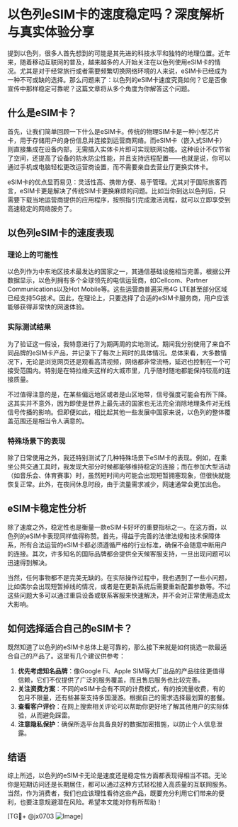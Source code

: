 # 以色列eSIM卡的速度稳定吗？深度解析与真实体验分享

提到以色列，很多人首先想到的可能是其先进的科技水平和独特的地理位置。近年来，随着移动互联网的普及，越来越多的人开始关注在以色列使用eSIM卡的情况。尤其是对于经常旅行或者需要频繁切换网络环境的人来说，eSIM卡已经成为一种不可或缺的选择。那么问题来了：以色列的eSIM卡速度究竟如何？它是否像宣传中那样稳定可靠呢？这篇文章将从多个角度为你解答这个问题。

## 什么是eSIM卡？

首先，让我们简单回顾一下什么是eSIM卡。传统的物理SIM卡是一种小型芯片卡，用于存储用户的身份信息并连接到运营商网络。而eSIM卡（嵌入式SIM卡）则直接集成在设备内部，无需插入实体卡片即可实现联网功能。这种设计不仅节省了空间，还提高了设备的防水防尘性能，并且支持远程配置——也就是说，你可以通过手机或电脑轻松更改运营商设置，而不需要亲自去营业厅更换实体卡。

eSIM卡的优点显而易见：灵活性高、携带方便、易于管理。尤其对于国际旅客而言，eSIM卡更是解决了传统SIM卡更换麻烦的问题。比如当你到达以色列后，只需要下载当地运营商提供的应用程序，按照指引完成激活流程，就可以立即享受到高速稳定的网络服务了。

## 以色列eSIM卡的速度表现

### 理论上的可能性

以色列作为中东地区技术最发达的国家之一，其通信基础设施相当完善。根据公开数据显示，以色列拥有多个全球领先的电信运营商，如Cellcom、Partner Communications以及Hot Mobile等。这些运营商普遍采用4G LTE甚至部分区域已经支持5G技术。因此，在理论上，只要选择了合适的eSIM卡服务商，用户应该能够获得非常快的网速体验。

### 实际测试结果

为了验证这一假设，我特意进行了为期两周的实地测试。期间我分别使用了来自不同品牌的eSIM卡产品，并记录下了每次上网时的具体情况。总体来看，大多数情况下，无论是浏览网页还是观看高清视频，网络都非常流畅，延迟也控制在一个可接受范围内。特别是在特拉维夫这样的大城市里，几乎随时随地都能保持较高的连接质量。

不过值得注意的是，在某些偏远地区或者是山区地带，信号强度可能会有所下降。这其实并不意外，因为即使是世界上最先进的国家也无法完全消除地理条件对无线信号传播的影响。但即便如此，相比起其他一些发展中国家来说，以色列的整体覆盖范围还是相当令人满意的。

### 特殊场景下的表现

除了日常使用之外，我还特别测试了几种特殊场景下eSIM卡的表现。例如，在乘坐公共交通工具时，我发现大部分时候都能够维持稳定的连接；而在参加大型活动（如音乐会、体育赛事）时，虽然短时间内可能会出现短暂拥塞现象，但很快就能恢复正常。此外，在夜间休息时段，由于流量需求减少，网速通常会更加出色。

## eSIM卡稳定性分析

除了速度之外，稳定性也是衡量一款eSIM卡好坏的重要指标之一。在这方面，以色列的eSIM卡表现同样值得称赞。首先，得益于完善的法律法规和技术保障体系，所有合法运营的eSIM卡都必须遵循严格的行业标准，确保不会随意中断用户的连接。其次，许多知名的国际品牌都会提供全天候客服支持，一旦出现问题可以迅速得到解决。

当然，任何事物都不是完美无缺的。在实际操作过程中，我也遇到了一些小问题，比如偶尔会出现短暂掉线的情况，或者是在更新系统后需要重新配置参数等。不过这些问题大多可以通过重启设备或联系客服来快速解决，并不会对正常使用造成太大影响。

## 如何选择适合自己的eSIM卡？

既然知道了以色列的eSIM卡总体上是可靠的，那么接下来就是如何挑选一款最适合自己的产品了。这里有几个建议供参考：

1. **优先考虑知名品牌**：像Google Fi、Apple SIM等大厂出品的产品往往更值得信赖，它们不仅提供了广泛的服务覆盖，而且售后服务也比较完善。
2. **关注资费方案**：不同的eSIM卡会有不同的计费模式，有的按流量收费，有的包月不限量，还有些甚至支持多国漫游。根据自己的需求选择最划算的套餐。
3. **查看客户评价**：在网上搜索相关评论可以帮助你更好地了解其他用户的实际体验，从而避免踩雷。
4. **注意隐私保护**：确保所选平台具备良好的数据加密措施，以防止个人信息泄露。

## 结语

综上所述，以色列的eSIM卡无论是速度还是稳定性方面都表现得相当不错。无论你是短期访问还是长期居住，都可以通过这种方式轻松接入高质量的互联网服务。当然，作为消费者，我们也应该理性看待这些产品，既要充分利用它们带来的便利，也要注意规避潜在风险。希望本文能对你有所帮助！

[TG💪+ @jx0703 ![Image](https://github.com/user-attachments/assets/dbca1d08-cadb-493c-b0ec-ad6f7a83f270)]